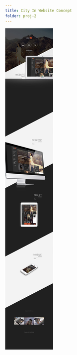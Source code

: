 ```yaml
---
title: City In Website Concept
folder: proj-2
---
```


![City In](assets/img/work/proj-2/CityIn-AntonSkvortsov.jpg)